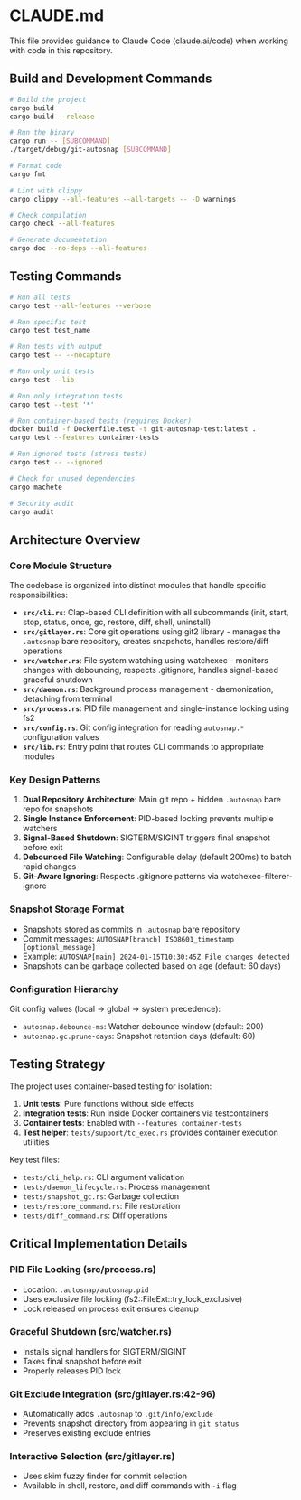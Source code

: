 # CLAUDE.md

This file provides guidance to Claude Code (claude.ai/code) when working with code in this repository.

## Build and Development Commands

```bash
# Build the project
cargo build
cargo build --release

# Run the binary
cargo run -- [SUBCOMMAND]
./target/debug/git-autosnap [SUBCOMMAND]

# Format code
cargo fmt

# Lint with clippy
cargo clippy --all-features --all-targets -- -D warnings

# Check compilation
cargo check --all-features

# Generate documentation
cargo doc --no-deps --all-features
```

## Testing Commands

```bash
# Run all tests
cargo test --all-features --verbose

# Run specific test
cargo test test_name

# Run tests with output
cargo test -- --nocapture

# Run only unit tests
cargo test --lib

# Run only integration tests  
cargo test --test '*'

# Run container-based tests (requires Docker)
docker build -f Dockerfile.test -t git-autosnap-test:latest .
cargo test --features container-tests

# Run ignored tests (stress tests)
cargo test -- --ignored

# Check for unused dependencies
cargo machete

# Security audit
cargo audit
```

## Architecture Overview

### Core Module Structure

The codebase is organized into distinct modules that handle specific responsibilities:

- **`src/cli.rs`**: Clap-based CLI definition with all subcommands (init, start, stop, status, once, gc, restore, diff, shell, uninstall)
- **`src/gitlayer.rs`**: Core git operations using git2 library - manages the `.autosnap` bare repository, creates snapshots, handles restore/diff operations
- **`src/watcher.rs`**: File system watching using watchexec - monitors changes with debouncing, respects .gitignore, handles signal-based graceful shutdown
- **`src/daemon.rs`**: Background process management - daemonization, detaching from terminal
- **`src/process.rs`**: PID file management and single-instance locking using fs2
- **`src/config.rs`**: Git config integration for reading `autosnap.*` configuration values
- **`src/lib.rs`**: Entry point that routes CLI commands to appropriate modules

### Key Design Patterns

1. **Dual Repository Architecture**: Main git repo + hidden `.autosnap` bare repo for snapshots
2. **Single Instance Enforcement**: PID-based locking prevents multiple watchers
3. **Signal-Based Shutdown**: SIGTERM/SIGINT triggers final snapshot before exit
4. **Debounced File Watching**: Configurable delay (default 200ms) to batch rapid changes
5. **Git-Aware Ignoring**: Respects .gitignore patterns via watchexec-filterer-ignore

### Snapshot Storage Format

- Snapshots stored as commits in `.autosnap` bare repository
- Commit messages: `AUTOSNAP[branch] ISO8601_timestamp [optional_message]`
- Example: `AUTOSNAP[main] 2024-01-15T10:30:45Z File changes detected`
- Snapshots can be garbage collected based on age (default: 60 days)

### Configuration Hierarchy

Git config values (local → global → system precedence):
- `autosnap.debounce-ms`: Watcher debounce window (default: 200)
- `autosnap.gc.prune-days`: Snapshot retention days (default: 60)

## Testing Strategy

The project uses container-based testing for isolation:

1. **Unit tests**: Pure functions without side effects
2. **Integration tests**: Run inside Docker containers via testcontainers
3. **Container tests**: Enabled with `--features container-tests`
4. **Test helper**: `tests/support/tc_exec.rs` provides container execution utilities

Key test files:
- `tests/cli_help.rs`: CLI argument validation
- `tests/daemon_lifecycle.rs`: Process management
- `tests/snapshot_gc.rs`: Garbage collection
- `tests/restore_command.rs`: File restoration
- `tests/diff_command.rs`: Diff operations

## Critical Implementation Details

### PID File Locking (src/process.rs)
- Location: `.autosnap/autosnap.pid`
- Uses exclusive file locking (fs2::FileExt::try_lock_exclusive)
- Lock released on process exit ensures cleanup

### Graceful Shutdown (src/watcher.rs)
- Installs signal handlers for SIGTERM/SIGINT
- Takes final snapshot before exit
- Properly releases PID lock

### Git Exclude Integration (src/gitlayer.rs:42-96)
- Automatically adds `.autosnap` to `.git/info/exclude`
- Prevents snapshot directory from appearing in `git status`
- Preserves existing exclude entries

### Interactive Selection (src/gitlayer.rs)
- Uses skim fuzzy finder for commit selection
- Available in shell, restore, and diff commands with `-i` flag